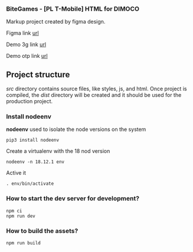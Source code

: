 ### BiteGames - [PL T-Mobile] HTML for DIMOCO ###

Markup project created by figma design.


Figma link [url](https://www.figma.com/file/QYwKAQAwoG7fxvW6XRJj3M/PL-T-Mobile?type=design&node-id=1-35&mode=design&t=e4n0X0Y5t4KYfWnO-0 "Figma link")

Demo 3g link [url](https://pw-int.github.io/bg-pol-plus/ "Demo 3g link")

Demo otp link [url](https://pw-int.github.io/bg-pol-plus/otp.html "Demo otp link")


## Project structure ##

*src* directory contains source files, like styles, js, and html. Once project is compiled, the *dist* directory will be created and it should be used for the production project.

### Install nodeenv ###

**nodeenv** used to isolate the node versions on the system 

    pip3 install nodeenv

Create a virtualenv with the 18 nod version

    nodeenv -n 18.12.1 env

Active it 

    . env/bin/activate

### How to start the dev server for development? ###

    npm ci
    npm run dev


### How to build the assets? ###

    npm run build

